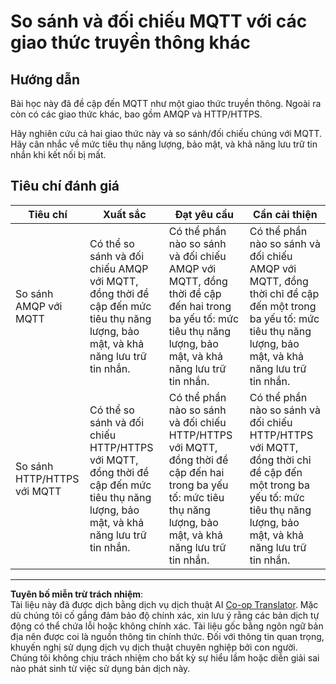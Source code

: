 <!--
CO_OP_TRANSLATOR_METADATA:
{
  "original_hash": "0d4033cdd7b5b5475c63770102e38480",
  "translation_date": "2025-08-27T22:20:47+00:00",
  "source_file": "1-getting-started/lessons/4-connect-internet/assignment.md",
  "language_code": "vi"
}
-->
# So sánh và đối chiếu MQTT với các giao thức truyền thông khác

## Hướng dẫn

Bài học này đã đề cập đến MQTT như một giao thức truyền thông. Ngoài ra còn có các giao thức khác, bao gồm AMQP và HTTP/HTTPS.

Hãy nghiên cứu cả hai giao thức này và so sánh/đối chiếu chúng với MQTT. Hãy cân nhắc về mức tiêu thụ năng lượng, bảo mật, và khả năng lưu trữ tin nhắn khi kết nối bị mất.

## Tiêu chí đánh giá

| Tiêu chí | Xuất sắc | Đạt yêu cầu | Cần cải thiện |
| -------- | --------- | ----------- | ------------- |
| So sánh AMQP với MQTT | Có thể so sánh và đối chiếu AMQP với MQTT, đồng thời đề cập đến mức tiêu thụ năng lượng, bảo mật, và khả năng lưu trữ tin nhắn. | Có thể phần nào so sánh và đối chiếu AMQP với MQTT, đồng thời đề cập đến hai trong ba yếu tố: mức tiêu thụ năng lượng, bảo mật, và khả năng lưu trữ tin nhắn. | Có thể phần nào so sánh và đối chiếu AMQP với MQTT, đồng thời chỉ đề cập đến một trong ba yếu tố: mức tiêu thụ năng lượng, bảo mật, và khả năng lưu trữ tin nhắn. |
| So sánh HTTP/HTTPS với MQTT | Có thể so sánh và đối chiếu HTTP/HTTPS với MQTT, đồng thời đề cập đến mức tiêu thụ năng lượng, bảo mật, và khả năng lưu trữ tin nhắn. | Có thể phần nào so sánh và đối chiếu HTTP/HTTPS với MQTT, đồng thời đề cập đến hai trong ba yếu tố: mức tiêu thụ năng lượng, bảo mật, và khả năng lưu trữ tin nhắn. | Có thể phần nào so sánh và đối chiếu HTTP/HTTPS với MQTT, đồng thời chỉ đề cập đến một trong ba yếu tố: mức tiêu thụ năng lượng, bảo mật, và khả năng lưu trữ tin nhắn. |

---

**Tuyên bố miễn trừ trách nhiệm**:  
Tài liệu này đã được dịch bằng dịch vụ dịch thuật AI [Co-op Translator](https://github.com/Azure/co-op-translator). Mặc dù chúng tôi cố gắng đảm bảo độ chính xác, xin lưu ý rằng các bản dịch tự động có thể chứa lỗi hoặc không chính xác. Tài liệu gốc bằng ngôn ngữ bản địa nên được coi là nguồn thông tin chính thức. Đối với thông tin quan trọng, khuyến nghị sử dụng dịch vụ dịch thuật chuyên nghiệp bởi con người. Chúng tôi không chịu trách nhiệm cho bất kỳ sự hiểu lầm hoặc diễn giải sai nào phát sinh từ việc sử dụng bản dịch này.